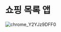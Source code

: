 # 쇼핑 목록 앱
![chrome_Y2YJz9DFF0](https://github.com/Stilllee/FE-Browser101/assets/108785772/51b400b4-d040-4258-a309-4cba78b31f4b)
